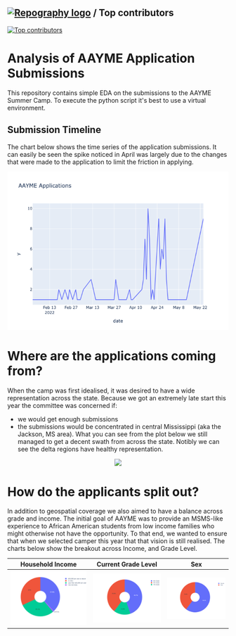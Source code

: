 ## [![Repography logo](https://images.repography.com/logo.svg)](https://repography.com) / Top contributors
[![Top contributors](https://images.repography.com/25933851/adriancartier/aayme-app-analysis/top-contributors/5869c5fb1675936d62544c9924762d66_table.svg)](https://github.com/adriancartier/aayme-app-analysis/graphs/contributors)

# Analysis of AAYME Application Submissions
This repository contains simple EDA on the submissions to the AAYME Summer Camp. To execute the python script it's best to use a virtual environment. 

## Submission Timeline
The chart below shows the time series of the application submissions. It can easily be seen the spike noticed in April was largely due to the changes that were made to the application to limit the friction in applying. 

<p align="center">
<img src = "https://github.com/adriancartier/aayme-app-analysis/blob/main/images/app_submission_tsplot.png">
</p>

# Where are the applications coming from?
When the camp was first idealised, it was desired to have a wide representation across the state. Because we got an extremely late start this year the committee was concerned if: 
* we would get enough submissions
* the submissions would be concentrated in central Mississippi (aka the Jackson, MS area). 
What you can see from the plot below we still managed to get a decent swath from across the state. Notibly we can see the delta regions have healthy representation. 

<p align="center">
<img src = "https://user-images.githubusercontent.com/5818620/167070262-62d04d0f-a66d-43c5-9a7f-000f3f4174ec.gif">
</p>

# How do the applicants split out?
In addition to geospatial coverage we also aimed to have a balance across grade and income. The initial goal of AAYME was to provide an MSMS-like experience to African American students from low income families who might otherwise not have the opportunity. To that end, we wanted to ensure that when we selected camper this year that that vision is still realised. The charts below show the breakout across Income, and Grade Level. 

Household Income            |  Current Grade Level     | Sex                         |
:-------------------------:|:-------------------------:|:---------------------------:|
![Household Income](https://github.com/adriancartier/aayme-app-analysis/blob/main/images/Household%20Income.png) |  ![Current Grade Level](https://github.com/adriancartier/aayme-app-analysis/blob/main/images/Current%20Grade%20Level.png) | ![Sex](https://github.com/adriancartier/aayme-app-analysis/blob/main/images/Sex.png)
